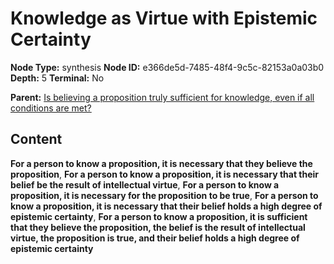 # Knowledge as Virtue with Epistemic Certainty

**Node Type:** synthesis
**Node ID:** e366de5d-7485-48f4-9c5c-82153a0a03b0
**Depth:** 5
**Terminal:** No

**Parent:** [Is believing a proposition truly sufficient for knowledge, even if all conditions are met?](is-believing-a-proposition-truly-sufficient-for-knowledge-even-if-all-conditions-are-met-antithesis-2de393f8-6c6e-4782-b9f5-152fc429ebf1.md)

## Content

**For a person to know a proposition, it is necessary that they believe the proposition**, **For a person to know a proposition, it is necessary that their belief be the result of intellectual virtue**, **For a person to know a proposition, it is necessary for the proposition to be true**, **For a person to know a proposition, it is necessary that their belief holds a high degree of epistemic certainty**, **For a person to know a proposition, it is sufficient that they believe the proposition, the belief is the result of intellectual virtue, the proposition is true, and their belief holds a high degree of epistemic certainty**
